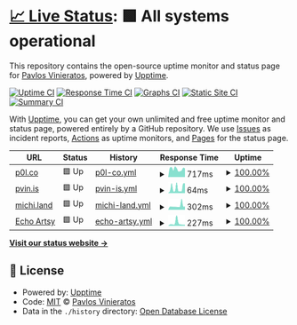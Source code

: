 # [📈 Live Status](https://pvinis.github.io/upptime): <!--live status--> **🟩 All systems operational**

This repository contains the open-source uptime monitor and status page for [Pavlos Vinieratos](pavlos.dev), powered by [Upptime](https://github.com/upptime/upptime).

[![Uptime CI](https://github.com/pvinis/upptime/workflows/Uptime%20CI/badge.svg)](https://github.com/upptime/upptime/actions?query=workflow%3A%22Uptime+CI%22)
[![Response Time CI](https://github.com/pvinis/upptime/workflows/Response%20Time%20CI/badge.svg)](https://github.com/upptime/upptime/actions?query=workflow%3A%22Response+Time+CI%22)
[![Graphs CI](https://github.com/pvinis/upptime/workflows/Graphs%20CI/badge.svg)](https://github.com/upptime/upptime/actions?query=workflow%3A%22Graphs+CI%22)
[![Static Site CI](https://github.com/pvinis/upptime/workflows/Static%20Site%20CI/badge.svg)](https://github.com/upptime/upptime/actions?query=workflow%3A%22Static+Site+CI%22)
[![Summary CI](https://github.com/pvinis/upptime/workflows/Summary%20CI/badge.svg)](https://github.com/upptime/upptime/actions?query=workflow%3A%22Summary+CI%22)

With [Upptime](https://upptime.js.org), you can get your own unlimited and free uptime monitor and status page, powered entirely by a GitHub repository. We use [Issues](https://github.com/pvinis/upptime/issues) as incident reports, [Actions](https://github.com/pvinis/upptime/actions) as uptime monitors, and [Pages](https://pvinis.github.io/upptime) for the status page.

<!--start: status pages-->
<!-- This summary is generated by Upptime (https://github.com/upptime/upptime) -->
<!-- Do not edit this manually, your changes will be overwritten -->
<!-- prettier-ignore -->
| URL | Status | History | Response Time | Uptime |
| --- | ------ | ------- | ------------- | ------ |
| <img alt="" src="https://favicons.githubusercontent.com/p0l.co" height="13"> [p0l.co](https://p0l.co) | 🟩 Up | [p0l-co.yml](https://github.com/pvinis/upptime/commits/master/history/p0l-co.yml) | <details><summary><img alt="Response time graph" src="./graphs/p0l-co/response-time-week.png" height="20"> 717ms</summary><br><a href="https://pvinis.github.io/upptime/history/p0l-co"><img alt="Response time 717" src="https://img.shields.io/endpoint?url=https%3A%2F%2Fraw.githubusercontent.com%2Fpvinis%2Fupptime%2Fmaster%2Fapi%2Fp0l-co%2Fresponse-time.json"></a><br><a href="https://pvinis.github.io/upptime/history/p0l-co"><img alt="24-hour response time 775" src="https://img.shields.io/endpoint?url=https%3A%2F%2Fraw.githubusercontent.com%2Fpvinis%2Fupptime%2Fmaster%2Fapi%2Fp0l-co%2Fresponse-time-day.json"></a><br><a href="https://pvinis.github.io/upptime/history/p0l-co"><img alt="7-day response time 717" src="https://img.shields.io/endpoint?url=https%3A%2F%2Fraw.githubusercontent.com%2Fpvinis%2Fupptime%2Fmaster%2Fapi%2Fp0l-co%2Fresponse-time-week.json"></a><br><a href="https://pvinis.github.io/upptime/history/p0l-co"><img alt="30-day response time 717" src="https://img.shields.io/endpoint?url=https%3A%2F%2Fraw.githubusercontent.com%2Fpvinis%2Fupptime%2Fmaster%2Fapi%2Fp0l-co%2Fresponse-time-month.json"></a><br><a href="https://pvinis.github.io/upptime/history/p0l-co"><img alt="1-year response time 717" src="https://img.shields.io/endpoint?url=https%3A%2F%2Fraw.githubusercontent.com%2Fpvinis%2Fupptime%2Fmaster%2Fapi%2Fp0l-co%2Fresponse-time-year.json"></a></details> | <details><summary><a href="https://pvinis.github.io/upptime/history/p0l-co">100.00%</a></summary><a href="https://pvinis.github.io/upptime/history/p0l-co"><img alt="All-time uptime 100.00%" src="https://img.shields.io/endpoint?url=https%3A%2F%2Fraw.githubusercontent.com%2Fpvinis%2Fupptime%2Fmaster%2Fapi%2Fp0l-co%2Fuptime.json"></a><br><a href="https://pvinis.github.io/upptime/history/p0l-co"><img alt="24-hour uptime 100.00%" src="https://img.shields.io/endpoint?url=https%3A%2F%2Fraw.githubusercontent.com%2Fpvinis%2Fupptime%2Fmaster%2Fapi%2Fp0l-co%2Fuptime-day.json"></a><br><a href="https://pvinis.github.io/upptime/history/p0l-co"><img alt="7-day uptime 100.00%" src="https://img.shields.io/endpoint?url=https%3A%2F%2Fraw.githubusercontent.com%2Fpvinis%2Fupptime%2Fmaster%2Fapi%2Fp0l-co%2Fuptime-week.json"></a><br><a href="https://pvinis.github.io/upptime/history/p0l-co"><img alt="30-day uptime 100.00%" src="https://img.shields.io/endpoint?url=https%3A%2F%2Fraw.githubusercontent.com%2Fpvinis%2Fupptime%2Fmaster%2Fapi%2Fp0l-co%2Fuptime-month.json"></a><br><a href="https://pvinis.github.io/upptime/history/p0l-co"><img alt="1-year uptime 100.00%" src="https://img.shields.io/endpoint?url=https%3A%2F%2Fraw.githubusercontent.com%2Fpvinis%2Fupptime%2Fmaster%2Fapi%2Fp0l-co%2Fuptime-year.json"></a></details>
| <img alt="" src="https://favicons.githubusercontent.com/pvin.is" height="13"> [pvin.is](https://pvin.is) | 🟩 Up | [pvin-is.yml](https://github.com/pvinis/upptime/commits/master/history/pvin-is.yml) | <details><summary><img alt="Response time graph" src="./graphs/pvin-is/response-time-week.png" height="20"> 64ms</summary><br><a href="https://pvinis.github.io/upptime/history/pvin-is"><img alt="Response time 64" src="https://img.shields.io/endpoint?url=https%3A%2F%2Fraw.githubusercontent.com%2Fpvinis%2Fupptime%2Fmaster%2Fapi%2Fpvin-is%2Fresponse-time.json"></a><br><a href="https://pvinis.github.io/upptime/history/pvin-is"><img alt="24-hour response time 121" src="https://img.shields.io/endpoint?url=https%3A%2F%2Fraw.githubusercontent.com%2Fpvinis%2Fupptime%2Fmaster%2Fapi%2Fpvin-is%2Fresponse-time-day.json"></a><br><a href="https://pvinis.github.io/upptime/history/pvin-is"><img alt="7-day response time 64" src="https://img.shields.io/endpoint?url=https%3A%2F%2Fraw.githubusercontent.com%2Fpvinis%2Fupptime%2Fmaster%2Fapi%2Fpvin-is%2Fresponse-time-week.json"></a><br><a href="https://pvinis.github.io/upptime/history/pvin-is"><img alt="30-day response time 64" src="https://img.shields.io/endpoint?url=https%3A%2F%2Fraw.githubusercontent.com%2Fpvinis%2Fupptime%2Fmaster%2Fapi%2Fpvin-is%2Fresponse-time-month.json"></a><br><a href="https://pvinis.github.io/upptime/history/pvin-is"><img alt="1-year response time 64" src="https://img.shields.io/endpoint?url=https%3A%2F%2Fraw.githubusercontent.com%2Fpvinis%2Fupptime%2Fmaster%2Fapi%2Fpvin-is%2Fresponse-time-year.json"></a></details> | <details><summary><a href="https://pvinis.github.io/upptime/history/pvin-is">100.00%</a></summary><a href="https://pvinis.github.io/upptime/history/pvin-is"><img alt="All-time uptime 100.00%" src="https://img.shields.io/endpoint?url=https%3A%2F%2Fraw.githubusercontent.com%2Fpvinis%2Fupptime%2Fmaster%2Fapi%2Fpvin-is%2Fuptime.json"></a><br><a href="https://pvinis.github.io/upptime/history/pvin-is"><img alt="24-hour uptime 100.00%" src="https://img.shields.io/endpoint?url=https%3A%2F%2Fraw.githubusercontent.com%2Fpvinis%2Fupptime%2Fmaster%2Fapi%2Fpvin-is%2Fuptime-day.json"></a><br><a href="https://pvinis.github.io/upptime/history/pvin-is"><img alt="7-day uptime 100.00%" src="https://img.shields.io/endpoint?url=https%3A%2F%2Fraw.githubusercontent.com%2Fpvinis%2Fupptime%2Fmaster%2Fapi%2Fpvin-is%2Fuptime-week.json"></a><br><a href="https://pvinis.github.io/upptime/history/pvin-is"><img alt="30-day uptime 100.00%" src="https://img.shields.io/endpoint?url=https%3A%2F%2Fraw.githubusercontent.com%2Fpvinis%2Fupptime%2Fmaster%2Fapi%2Fpvin-is%2Fuptime-month.json"></a><br><a href="https://pvinis.github.io/upptime/history/pvin-is"><img alt="1-year uptime 100.00%" src="https://img.shields.io/endpoint?url=https%3A%2F%2Fraw.githubusercontent.com%2Fpvinis%2Fupptime%2Fmaster%2Fapi%2Fpvin-is%2Fuptime-year.json"></a></details>
| <img alt="" src="https://favicons.githubusercontent.com/michi.land" height="13"> [michi.land](https://michi.land) | 🟩 Up | [michi-land.yml](https://github.com/pvinis/upptime/commits/master/history/michi-land.yml) | <details><summary><img alt="Response time graph" src="./graphs/michi-land/response-time-week.png" height="20"> 302ms</summary><br><a href="https://pvinis.github.io/upptime/history/michi-land"><img alt="Response time 302" src="https://img.shields.io/endpoint?url=https%3A%2F%2Fraw.githubusercontent.com%2Fpvinis%2Fupptime%2Fmaster%2Fapi%2Fmichi-land%2Fresponse-time.json"></a><br><a href="https://pvinis.github.io/upptime/history/michi-land"><img alt="24-hour response time 267" src="https://img.shields.io/endpoint?url=https%3A%2F%2Fraw.githubusercontent.com%2Fpvinis%2Fupptime%2Fmaster%2Fapi%2Fmichi-land%2Fresponse-time-day.json"></a><br><a href="https://pvinis.github.io/upptime/history/michi-land"><img alt="7-day response time 302" src="https://img.shields.io/endpoint?url=https%3A%2F%2Fraw.githubusercontent.com%2Fpvinis%2Fupptime%2Fmaster%2Fapi%2Fmichi-land%2Fresponse-time-week.json"></a><br><a href="https://pvinis.github.io/upptime/history/michi-land"><img alt="30-day response time 302" src="https://img.shields.io/endpoint?url=https%3A%2F%2Fraw.githubusercontent.com%2Fpvinis%2Fupptime%2Fmaster%2Fapi%2Fmichi-land%2Fresponse-time-month.json"></a><br><a href="https://pvinis.github.io/upptime/history/michi-land"><img alt="1-year response time 302" src="https://img.shields.io/endpoint?url=https%3A%2F%2Fraw.githubusercontent.com%2Fpvinis%2Fupptime%2Fmaster%2Fapi%2Fmichi-land%2Fresponse-time-year.json"></a></details> | <details><summary><a href="https://pvinis.github.io/upptime/history/michi-land">100.00%</a></summary><a href="https://pvinis.github.io/upptime/history/michi-land"><img alt="All-time uptime 100.00%" src="https://img.shields.io/endpoint?url=https%3A%2F%2Fraw.githubusercontent.com%2Fpvinis%2Fupptime%2Fmaster%2Fapi%2Fmichi-land%2Fuptime.json"></a><br><a href="https://pvinis.github.io/upptime/history/michi-land"><img alt="24-hour uptime 100.00%" src="https://img.shields.io/endpoint?url=https%3A%2F%2Fraw.githubusercontent.com%2Fpvinis%2Fupptime%2Fmaster%2Fapi%2Fmichi-land%2Fuptime-day.json"></a><br><a href="https://pvinis.github.io/upptime/history/michi-land"><img alt="7-day uptime 100.00%" src="https://img.shields.io/endpoint?url=https%3A%2F%2Fraw.githubusercontent.com%2Fpvinis%2Fupptime%2Fmaster%2Fapi%2Fmichi-land%2Fuptime-week.json"></a><br><a href="https://pvinis.github.io/upptime/history/michi-land"><img alt="30-day uptime 100.00%" src="https://img.shields.io/endpoint?url=https%3A%2F%2Fraw.githubusercontent.com%2Fpvinis%2Fupptime%2Fmaster%2Fapi%2Fmichi-land%2Fuptime-month.json"></a><br><a href="https://pvinis.github.io/upptime/history/michi-land"><img alt="1-year uptime 100.00%" src="https://img.shields.io/endpoint?url=https%3A%2F%2Fraw.githubusercontent.com%2Fpvinis%2Fupptime%2Fmaster%2Fapi%2Fmichi-land%2Fuptime-year.json"></a></details>
| <img alt="" src="https://favicons.githubusercontent.com/echo.artsy.net" height="13"> [Echo Artsy](https://echo.artsy.net/Echo.json) | 🟩 Up | [echo-artsy.yml](https://github.com/pvinis/upptime/commits/master/history/echo-artsy.yml) | <details><summary><img alt="Response time graph" src="./graphs/echo-artsy/response-time-week.png" height="20"> 227ms</summary><br><a href="https://pvinis.github.io/upptime/history/echo-artsy"><img alt="Response time 227" src="https://img.shields.io/endpoint?url=https%3A%2F%2Fraw.githubusercontent.com%2Fpvinis%2Fupptime%2Fmaster%2Fapi%2Fecho-artsy%2Fresponse-time.json"></a><br><a href="https://pvinis.github.io/upptime/history/echo-artsy"><img alt="24-hour response time 97" src="https://img.shields.io/endpoint?url=https%3A%2F%2Fraw.githubusercontent.com%2Fpvinis%2Fupptime%2Fmaster%2Fapi%2Fecho-artsy%2Fresponse-time-day.json"></a><br><a href="https://pvinis.github.io/upptime/history/echo-artsy"><img alt="7-day response time 227" src="https://img.shields.io/endpoint?url=https%3A%2F%2Fraw.githubusercontent.com%2Fpvinis%2Fupptime%2Fmaster%2Fapi%2Fecho-artsy%2Fresponse-time-week.json"></a><br><a href="https://pvinis.github.io/upptime/history/echo-artsy"><img alt="30-day response time 227" src="https://img.shields.io/endpoint?url=https%3A%2F%2Fraw.githubusercontent.com%2Fpvinis%2Fupptime%2Fmaster%2Fapi%2Fecho-artsy%2Fresponse-time-month.json"></a><br><a href="https://pvinis.github.io/upptime/history/echo-artsy"><img alt="1-year response time 227" src="https://img.shields.io/endpoint?url=https%3A%2F%2Fraw.githubusercontent.com%2Fpvinis%2Fupptime%2Fmaster%2Fapi%2Fecho-artsy%2Fresponse-time-year.json"></a></details> | <details><summary><a href="https://pvinis.github.io/upptime/history/echo-artsy">100.00%</a></summary><a href="https://pvinis.github.io/upptime/history/echo-artsy"><img alt="All-time uptime 100.00%" src="https://img.shields.io/endpoint?url=https%3A%2F%2Fraw.githubusercontent.com%2Fpvinis%2Fupptime%2Fmaster%2Fapi%2Fecho-artsy%2Fuptime.json"></a><br><a href="https://pvinis.github.io/upptime/history/echo-artsy"><img alt="24-hour uptime 100.00%" src="https://img.shields.io/endpoint?url=https%3A%2F%2Fraw.githubusercontent.com%2Fpvinis%2Fupptime%2Fmaster%2Fapi%2Fecho-artsy%2Fuptime-day.json"></a><br><a href="https://pvinis.github.io/upptime/history/echo-artsy"><img alt="7-day uptime 100.00%" src="https://img.shields.io/endpoint?url=https%3A%2F%2Fraw.githubusercontent.com%2Fpvinis%2Fupptime%2Fmaster%2Fapi%2Fecho-artsy%2Fuptime-week.json"></a><br><a href="https://pvinis.github.io/upptime/history/echo-artsy"><img alt="30-day uptime 100.00%" src="https://img.shields.io/endpoint?url=https%3A%2F%2Fraw.githubusercontent.com%2Fpvinis%2Fupptime%2Fmaster%2Fapi%2Fecho-artsy%2Fuptime-month.json"></a><br><a href="https://pvinis.github.io/upptime/history/echo-artsy"><img alt="1-year uptime 100.00%" src="https://img.shields.io/endpoint?url=https%3A%2F%2Fraw.githubusercontent.com%2Fpvinis%2Fupptime%2Fmaster%2Fapi%2Fecho-artsy%2Fuptime-year.json"></a></details>

<!--end: status pages-->

[**Visit our status website →**](https://pvinis.github.io/upptime)

## 📄 License

- Powered by: [Upptime](https://github.com/upptime/upptime)
- Code: [MIT](./LICENSE) © [Pavlos Vinieratos](pavlos.dev)
- Data in the `./history` directory: [Open Database License](https://opendatacommons.org/licenses/odbl/1-0/)
